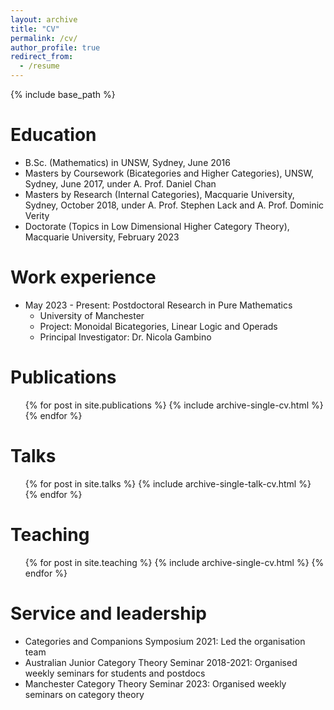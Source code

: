 ```yaml
---
layout: archive
title: "CV"
permalink: /cv/
author_profile: true
redirect_from:
  - /resume
---
```


{% include base_path %}

Education
======
* B.Sc. (Mathematics) in UNSW, Sydney, June 2016
* Masters by Coursework (Bicategories and Higher Categories), UNSW, Sydney, June 2017, under A. Prof. Daniel Chan
* Masters by Research (Internal Categories), Macquarie University, Sydney, October 2018, under A. Prof. Stephen Lack and A. Prof. Dominic Verity
* Doctorate (Topics in Low Dimensional Higher Category Theory), Macquarie University, February 2023

Work experience
======
* May 2023 - Present: Postdoctoral Research in Pure Mathematics
  * University of Manchester
  * Project: Monoidal Bicategories, Linear Logic and Operads
  * Principal Investigator: Dr. Nicola Gambino

Publications
======
  <ul>{% for post in site.publications %}
    {% include archive-single-cv.html %}
  {% endfor %}</ul>
  
Talks
======
  <ul>{% for post in site.talks %}
    {% include archive-single-talk-cv.html %}
  {% endfor %}</ul>
  
Teaching
======
  <ul>{% for post in site.teaching %}
    {% include archive-single-cv.html %}
  {% endfor %}</ul>
  
Service and leadership
======
* Categories and Companions Symposium 2021: Led the organisation team
* Australian Junior Category Theory Seminar 2018-2021: Organised weekly seminars for students and postdocs
* Manchester Category Theory Seminar 2023: Organised weekly seminars on category theory
